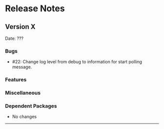 # Release Notes

## Version X

Date: ???

### Bugs

- #22: Change log level from debug to information for start polling message.

### Features

### Miscellaneous

### Dependent Packages

- No changes

---


